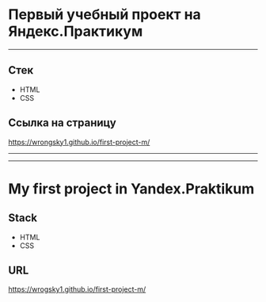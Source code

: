 # Первый учебный проект на Яндекс.Практикум
---

## Стек
* HTML
* CSS

## Ссылка на страницу
https://wrongsky1.github.io/first-project-m/

---
---
# My first project in Yandex.Praktikum

## Stack
* HTML
* CSS

## URL
https://wrogsky1.github.io/first-project-m/
